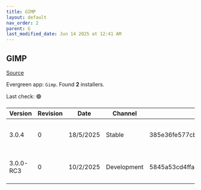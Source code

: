 ```yaml
---
title: GIMP
layout: default
nav_order: 2
parent: G
last_modified_date: Jun 14 2025 at 12:41 AM
---
```


## GIMP

[Source](https://www.gimp.org/)

Evergreen app: `Gimp`. Found **2** installers.

Last check: 🟢

| Version   | Revision | Date      | Channel     | Sha256                                                           | URI                                                                                                                                                                |
| --------- | -------- | --------- | ----------- | ---------------------------------------------------------------- | ------------------------------------------------------------------------------------------------------------------------------------------------------------------ |
| 3.0.4     | 0        | 18/5/2025 | Stable      | 385e36fe577cbdbfc71ba79d6c046d6f4eaabc01effd7f067bf15fd98410b2a1 | [https://mirrors.iu13.net/gimp/gimp/v3.0/windows/gimp-3.0.4-setup.exe](https://mirrors.iu13.net/gimp/gimp/v3.0/windows/gimp-3.0.4-setup.exe)                       |
| 3.0.0-RC3 | 0        | 10/2/2025 | Development | 5845a53cd4ffa954abb91e404feea5b41afa50df3dcbd13c90e5ee17e4ddaa86 | [https://forksystems.mm.fcix.net/gimp/gimp/v3.0/windows/gimp-3.0.0-RC3-setup.exe](https://forksystems.mm.fcix.net/gimp/gimp/v3.0/windows/gimp-3.0.0-RC3-setup.exe) |
